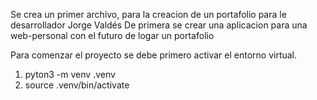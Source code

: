 Se crea un primer archivo, para la creacion de un portafolio para le desarrollador Jorge Valdés
De primera se crear una aplicacion para una web-personal con el futuro de logar un portafolio


Para comenzar el proyecto se debe primero activar el entorno virtual.

1. pyton3 -m venv .venv
2. source .venv/bin/activate